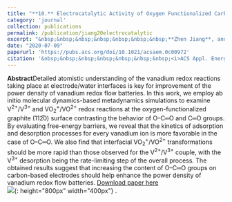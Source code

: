 ```yaml
---
title: "**10.** Electrocatalytic Activity of Oxygen Functionalized Carbon Electrodes for All-Vanadium Redox Flow Batteries from Free Energy Calculations"
category: 'journal'
collection: publications
permalink: /publication/jiang20electrocatalytic
excerpt: "&nbsp;&nbsp;&nbsp;&nbsp;&nbsp;&nbsp;&nbsp;**Zhen Jiang**, and Vitaly Alexandrov"
date: "2020-07-09"
paperurl: 'https://pubs.acs.org/doi/10.1021/acsaem.0c00972'
citation: '&nbsp;&nbsp;&nbsp;&nbsp;&nbsp;&nbsp;&nbsp;<i>ACS Appl. Energy Mater.</i> 3(8), 7543-7549 (2020)'
---
```

**Abstract**Detailed atomistic understanding of the vanadium redox reactions taking place at electrode/water interfaces is key for improvement of the power density of vanadium redox flow batteries. In this work, we employ ab initio molecular dynamics-based metadynamics simulations to examine V<sup>2+</sup>/V<sup>3+</sup> and VO<sub>2</sub><sup>+</sup>/VO<sup>2+</sup> redox reactions at the oxygen-functionalized graphite (112̅0) surface contrasting the behavior of O–C═O and C═O groups. By evaluating free-energy barriers, we reveal that the kinetics of adsorption and desorption processes for every vanadium ion is more favorable in the case of O–C═O. We also find that interfacial VO<sub>2</sub><sup>+</sup>/VO<sup>2+</sup> transformations should be more rapid than those observed for the V<sup>2+</sup>/V<sup>3+</sup> couple, with the V<sup>3+</sup> desorption being the rate-limiting step of the overall process. The obtained results suggest that increasing the content of O–C═O groups on carbon-based electrodes should help enhance the power density of vanadium redox flow batteries.
[Download paper here](https://github.com/ZhenJiang16/personal/tree/master/files/jiang20electrocatalytic.pdf)
<br/>![]({{site.baseurl}}/images/jiang20electrocatalytic.gif){: height="800px" width="400px"} .
